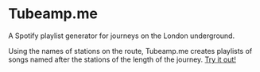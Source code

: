 # Tubeamp.me

A Spotify playlist generator for journeys on the London underground.

Using the names of stations on the route, Tubeamp.me creates playlists of songs named after the stations of the length of the journey. [Try it out!](https://tubeamp.me)
